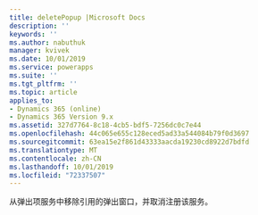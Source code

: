 ```yaml
---
title: deletePopup |Microsoft Docs
description: ''
keywords: ''
ms.author: nabuthuk
manager: kvivek
ms.date: 10/01/2019
ms.service: powerapps
ms.suite: ''
ms.tgt_pltfrm: ''
ms.topic: article
applies_to:
- Dynamics 365 (online)
- Dynamics 365 Version 9.x
ms.assetid: 327d7764-8c18-4cb5-bdf5-7256dc0c7e44
ms.openlocfilehash: 44c065e655c128eced5ad33a544084b79f0d3697
ms.sourcegitcommit: 63ea15e2f861d43333aacda19230cd8922d7bdfd
ms.translationtype: MT
ms.contentlocale: zh-CN
ms.lasthandoff: 10/01/2019
ms.locfileid: "72337507"
---
```

从弹出项服务中移除引用的弹出窗口，并取消注册该服务。
